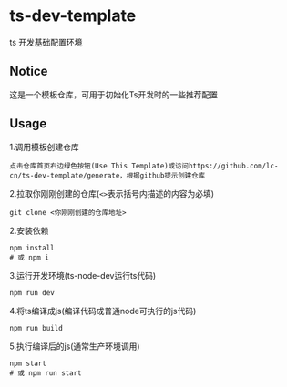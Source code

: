 # ts-dev-template
ts 开发基础配置环境
## Notice
这是一个模板仓库，可用于初始化Ts开发时的一些推荐配置
## Usage
1.调用模板创建仓库
```shell
点击仓库首页右边绿色按钮(Use This Template)或访问https://github.com/lc-cn/ts-dev-template/generate，根据github提示创建仓库
```
2.拉取你刚刚创建的仓库(`<>`表示括号内描述的内容为必填)
```shell
git clone <你刚刚创建的仓库地址>
```
2.安装依赖
```shell
npm install
# 或 npm i
```
3.运行开发环境(ts-node-dev运行ts代码)
```shell
npm run dev
```
4.将ts编译成js(编译代码成普通node可执行的js代码)
```shell
npm run build
```
5.执行编译后的js(通常生产环境调用)
```shell
npm start
# 或 npm run start
```
